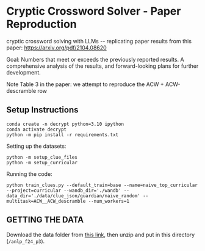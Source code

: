 # Cryptic Crossword Solver - Paper Reproduction
cryptic crossword solving with LLMs -- replicating paper results from this paper: https://arxiv.org/pdf/2104.08620

Goal: Numbers that meet or exceeds the previously reported results. A comprehensive analysis of the results, and forward-looking plans for further development.

Note Table 3 in the paper: we attempt to reproduce the ACW + ACW-descramble row

## Setup Instructions

```
conda create -n decrypt python=3.10 ipython
conda activate decrypt
python -m pip install -r requirements.txt
```

Setting up the datasets: 

```
python -m setup_clue_files
python -m setup_curricular
```

Running the code: 

```
python train_clues.py --default_train=base --name=naive_top_curricular --project=curricular --wandb_dir='./wandb' --data_dir='./data/clue_json/guardian/naive_random' --multitask=ACW__ACW_descramble --num_workers=1
```

## GETTING THE DATA

Download the data folder from [this link](https://drive.google.com/file/d/1gJLNPqzeCq6uIp_cXujjixKYWT1h9Z09/view?usp=sharing), then unzip and put in this directory (`/anlp_f24_p3`). 